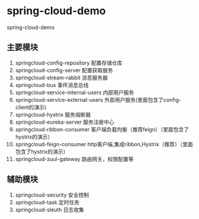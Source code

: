 # spring-cloud-demo
spring-cloud-demo


## 主要模块
1.  springcloud-config-repository        配置存储仓库
2.  springcloud-config-server            配置获取服务
3.  springcloud-stream-rabbit            消息服务器
4.  springcloud-bus                      事件消息总线
5.  springcloud-service-internal-users   内部用户服务
6.  springcloud-service-external-users   外部用户服务(里面包含了config-client的演示)
7.  springcloud-hystrix                  服务熔断器
8.  springcloud-eureka-server            服务注册中心
9.  springcloud-ribbon-consumer          客户端负载均衡（推荐feign）（里面包含了hystrix的演示）
11. springcloud-feign-consumer           http客户端,集成ribbon,Hystrix（推荐）（里面包含了hystrix的演示）
10. springcloud-zuul-gateway             路由网关，权限配置等

## 辅助模块
1.  springcloud-security                 安全控制
2.  springcloud-task                     定时任务
3.  springcloud-sleuth                   日志收集



